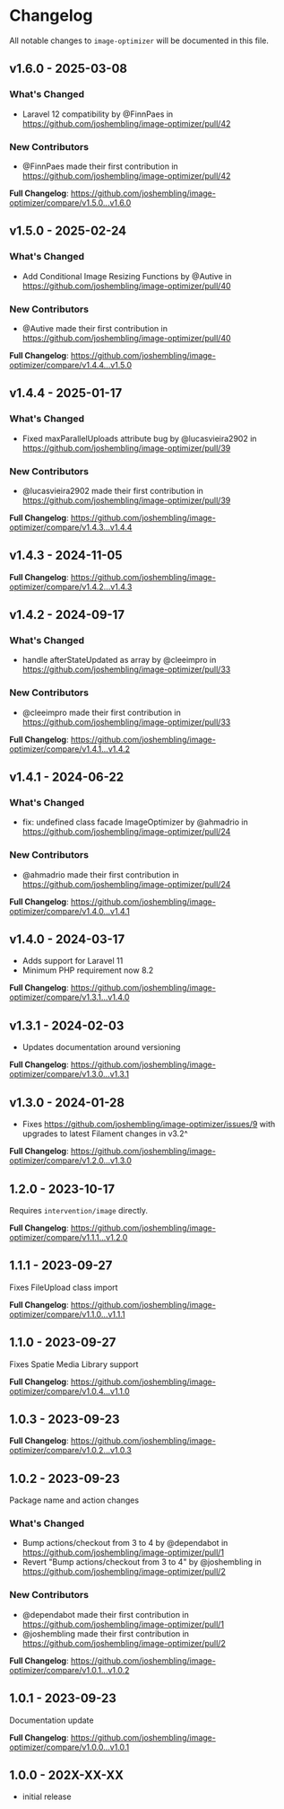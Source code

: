 # Changelog

All notable changes to `image-optimizer` will be documented in this file.

## v1.6.0 - 2025-03-08

### What's Changed

* Laravel 12 compatibility by @FinnPaes in https://github.com/joshembling/image-optimizer/pull/42

### New Contributors

* @FinnPaes made their first contribution in https://github.com/joshembling/image-optimizer/pull/42

**Full Changelog**: https://github.com/joshembling/image-optimizer/compare/v1.5.0...v1.6.0

## v1.5.0 - 2025-02-24

### What's Changed

* Add Conditional Image Resizing Functions by @Autive in https://github.com/joshembling/image-optimizer/pull/40

### New Contributors

* @Autive made their first contribution in https://github.com/joshembling/image-optimizer/pull/40

**Full Changelog**: https://github.com/joshembling/image-optimizer/compare/v1.4.4...v1.5.0

## v1.4.4 - 2025-01-17

### What's Changed

* Fixed maxParallelUploads attribute bug by @lucasvieira2902 in https://github.com/joshembling/image-optimizer/pull/39

### New Contributors

* @lucasvieira2902 made their first contribution in https://github.com/joshembling/image-optimizer/pull/39

**Full Changelog**: https://github.com/joshembling/image-optimizer/compare/v1.4.3...v1.4.4

## v1.4.3 - 2024-11-05

**Full Changelog**: https://github.com/joshembling/image-optimizer/compare/v1.4.2...v1.4.3

## v1.4.2 - 2024-09-17

### What's Changed

* handle afterStateUpdated as array by @cleeimpro in https://github.com/joshembling/image-optimizer/pull/33

### New Contributors

* @cleeimpro made their first contribution in https://github.com/joshembling/image-optimizer/pull/33

**Full Changelog**: https://github.com/joshembling/image-optimizer/compare/v1.4.1...v1.4.2

## v1.4.1 - 2024-06-22

### What's Changed

* fix: undefined class facade ImageOptimizer by @ahmadrio in https://github.com/joshembling/image-optimizer/pull/24

### New Contributors

* @ahmadrio made their first contribution in https://github.com/joshembling/image-optimizer/pull/24

**Full Changelog**: https://github.com/joshembling/image-optimizer/compare/v1.4.0...v1.4.1

## v1.4.0 - 2024-03-17

- Adds support for Laravel 11
- Minimum PHP requirement now 8.2

**Full Changelog**: https://github.com/joshembling/image-optimizer/compare/v1.3.1...v1.4.0

## v1.3.1 - 2024-02-03

- Updates documentation around versioning

**Full Changelog**: https://github.com/joshembling/image-optimizer/compare/v1.3.0...v1.3.1

## v1.3.0 - 2024-01-28

- Fixes https://github.com/joshembling/image-optimizer/issues/9 with upgrades to latest Filament changes in v3.2^

**Full Changelog**: https://github.com/joshembling/image-optimizer/compare/v1.2.0...v1.3.0

## 1.2.0 - 2023-10-17

Requires `intervention/image` directly.

**Full Changelog**: https://github.com/joshembling/image-optimizer/compare/v1.1.1...v1.2.0

## 1.1.1 - 2023-09-27

Fixes FileUpload class import

**Full Changelog**: https://github.com/joshembling/image-optimizer/compare/v1.1.0...v1.1.1

## 1.1.0 - 2023-09-27

Fixes Spatie Media Library support

**Full Changelog**: https://github.com/joshembling/image-optimizer/compare/v1.0.4...v1.1.0

## 1.0.3 - 2023-09-23

**Full Changelog**: https://github.com/joshembling/image-optimizer/compare/v1.0.2...v1.0.3

## 1.0.2 - 2023-09-23

Package name and action changes

### What's Changed

- Bump actions/checkout from 3 to 4 by @dependabot in https://github.com/joshembling/image-optimizer/pull/1
- Revert "Bump actions/checkout from 3 to 4" by @joshembling in https://github.com/joshembling/image-optimizer/pull/2

### New Contributors

- @dependabot made their first contribution in https://github.com/joshembling/image-optimizer/pull/1
- @joshembling made their first contribution in https://github.com/joshembling/image-optimizer/pull/2

**Full Changelog**: https://github.com/joshembling/image-optimizer/compare/v1.0.1...v1.0.2

## 1.0.1 - 2023-09-23

Documentation update

**Full Changelog**: https://github.com/joshembling/image-optimizer/compare/v1.0.0...v1.0.1

## 1.0.0 - 202X-XX-XX

- initial release
